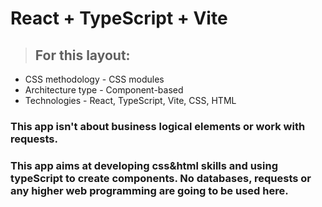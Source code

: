 # React + TypeScript + Vite

>## For this layout:

- CSS methodology - CSS modules
- Architecture type - Component-based
- Technologies - React, TypeScript, Vite, CSS, HTML

### This app isn't about business logical elements or work with requests.

### This app aims at developing css&html skills and using typeScript to create components. No databases, requests or any higher web programming are going to be used here.



